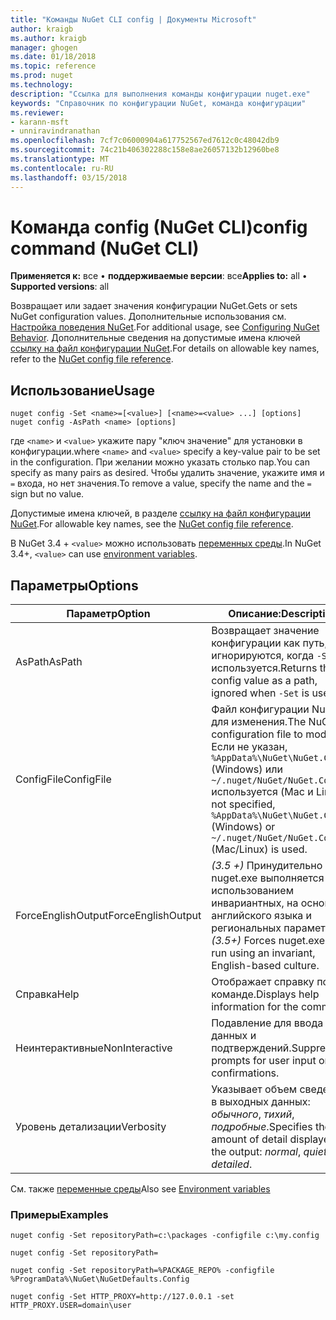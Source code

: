 ```yaml
---
title: "Команды NuGet CLI config | Документы Microsoft"
author: kraigb
ms.author: kraigb
manager: ghogen
ms.date: 01/18/2018
ms.topic: reference
ms.prod: nuget
ms.technology: 
description: "Ссылка для выполнения команды конфигурации nuget.exe"
keywords: "Справочник по конфигурации NuGet, команда конфигурации"
ms.reviewer:
- karann-msft
- unniravindranathan
ms.openlocfilehash: 7cf7c06000904a617752567ed7612c0c48042db9
ms.sourcegitcommit: 74c21b406302288c158e8ae26057132b12960be8
ms.translationtype: MT
ms.contentlocale: ru-RU
ms.lasthandoff: 03/15/2018
---
```

# <a name="config-command-nuget-cli"></a><span data-ttu-id="12d15-104">Команда config (NuGet CLI)</span><span class="sxs-lookup"><span data-stu-id="12d15-104">config command (NuGet CLI)</span></span>

<span data-ttu-id="12d15-105">**Применяется к:** все &bullet; **поддерживаемые версии**: все</span><span class="sxs-lookup"><span data-stu-id="12d15-105">**Applies to:** all &bullet; **Supported versions**: all</span></span>

<span data-ttu-id="12d15-106">Возвращает или задает значения конфигурации NuGet.</span><span class="sxs-lookup"><span data-stu-id="12d15-106">Gets or sets NuGet configuration values.</span></span> <span data-ttu-id="12d15-107">Дополнительные использования см. [Настройка поведения NuGet](../consume-packages/configuring-nuget-behavior.md).</span><span class="sxs-lookup"><span data-stu-id="12d15-107">For additional usage, see [Configuring NuGet Behavior](../consume-packages/configuring-nuget-behavior.md).</span></span> <span data-ttu-id="12d15-108">Дополнительные сведения на допустимые имена ключей [ссылку на файл конфигурации NuGet](../reference/nuget-config-file.md).</span><span class="sxs-lookup"><span data-stu-id="12d15-108">For details on allowable key names, refer to the [NuGet config file reference](../reference/nuget-config-file.md).</span></span>

## <a name="usage"></a><span data-ttu-id="12d15-109">Использование</span><span class="sxs-lookup"><span data-stu-id="12d15-109">Usage</span></span>

```cli
nuget config -Set <name>=[<value>] [<name>=<value> ...] [options]
nuget config -AsPath <name> [options]
```

<span data-ttu-id="12d15-110">где `<name>` и `<value>` укажите пару "ключ значение" для установки в конфигурации.</span><span class="sxs-lookup"><span data-stu-id="12d15-110">where `<name>` and `<value>` specify a key-value pair to be set in the configuration.</span></span> <span data-ttu-id="12d15-111">При желании можно указать столько пар.</span><span class="sxs-lookup"><span data-stu-id="12d15-111">You can specify as many pairs as desired.</span></span> <span data-ttu-id="12d15-112">Чтобы удалить значение, укажите имя и `=` входа, но нет значения.</span><span class="sxs-lookup"><span data-stu-id="12d15-112">To remove a value, specify the name and the `=` sign but no value.</span></span>

<span data-ttu-id="12d15-113">Допустимые имена ключей, в разделе [ссылку на файл конфигурации NuGet](../reference/nuget-config-file.md).</span><span class="sxs-lookup"><span data-stu-id="12d15-113">For allowable key names, see the [NuGet config file reference](../reference/nuget-config-file.md).</span></span>

<span data-ttu-id="12d15-114">В NuGet 3.4 + `<value>` можно использовать [переменных среды](cli-ref-environment-variables.md).</span><span class="sxs-lookup"><span data-stu-id="12d15-114">In NuGet 3.4+, `<value>` can use [environment variables](cli-ref-environment-variables.md).</span></span>

## <a name="options"></a><span data-ttu-id="12d15-115">Параметры</span><span class="sxs-lookup"><span data-stu-id="12d15-115">Options</span></span>

| <span data-ttu-id="12d15-116">Параметр</span><span class="sxs-lookup"><span data-stu-id="12d15-116">Option</span></span> | <span data-ttu-id="12d15-117">Описание:</span><span class="sxs-lookup"><span data-stu-id="12d15-117">Description</span></span> |
| --- | --- |
| <span data-ttu-id="12d15-118">AsPath</span><span class="sxs-lookup"><span data-stu-id="12d15-118">AsPath</span></span> | <span data-ttu-id="12d15-119">Возвращает значение конфигурации как путь, игнорируются, когда `-Set` используется.</span><span class="sxs-lookup"><span data-stu-id="12d15-119">Returns the config value as a path, ignored when `-Set` is used.</span></span> |
| <span data-ttu-id="12d15-120">ConfigFile</span><span class="sxs-lookup"><span data-stu-id="12d15-120">ConfigFile</span></span> | <span data-ttu-id="12d15-121">Файл конфигурации NuGet для изменения.</span><span class="sxs-lookup"><span data-stu-id="12d15-121">The NuGet configuration file to modify.</span></span> <span data-ttu-id="12d15-122">Если не указан, `%AppData%\NuGet\NuGet.Config` (Windows) или `~/.nuget/NuGet/NuGet.Config` используется (Mac и Linux).</span><span class="sxs-lookup"><span data-stu-id="12d15-122">If not specified, `%AppData%\NuGet\NuGet.Config` (Windows) or `~/.nuget/NuGet/NuGet.Config` (Mac/Linux) is used.</span></span>|
| <span data-ttu-id="12d15-123">ForceEnglishOutput</span><span class="sxs-lookup"><span data-stu-id="12d15-123">ForceEnglishOutput</span></span> | <span data-ttu-id="12d15-124">*(3.5 +)*  Принудительно nuget.exe выполняется с использованием инвариантных, на основе английского языка и региональных параметров.</span><span class="sxs-lookup"><span data-stu-id="12d15-124">*(3.5+)* Forces nuget.exe to run using an invariant, English-based culture.</span></span> |
| <span data-ttu-id="12d15-125">Справка</span><span class="sxs-lookup"><span data-stu-id="12d15-125">Help</span></span> | <span data-ttu-id="12d15-126">Отображает справку по команде.</span><span class="sxs-lookup"><span data-stu-id="12d15-126">Displays help information for the command.</span></span> |
| <span data-ttu-id="12d15-127">Неинтерактивные</span><span class="sxs-lookup"><span data-stu-id="12d15-127">NonInteractive</span></span> | <span data-ttu-id="12d15-128">Подавление для ввода данных и подтверждений.</span><span class="sxs-lookup"><span data-stu-id="12d15-128">Suppresses prompts for user input or confirmations.</span></span> |
| <span data-ttu-id="12d15-129">Уровень детализации</span><span class="sxs-lookup"><span data-stu-id="12d15-129">Verbosity</span></span> | <span data-ttu-id="12d15-130">Указывает объем сведений в выходных данных: *обычного*, *тихий*, *подробные*.</span><span class="sxs-lookup"><span data-stu-id="12d15-130">Specifies the amount of detail displayed in the output: *normal*, *quiet*, *detailed*.</span></span> |

<span data-ttu-id="12d15-131">См. также [переменные среды](cli-ref-environment-variables.md)</span><span class="sxs-lookup"><span data-stu-id="12d15-131">Also see [Environment variables](cli-ref-environment-variables.md)</span></span>

### <a name="examples"></a><span data-ttu-id="12d15-132">Примеры</span><span class="sxs-lookup"><span data-stu-id="12d15-132">Examples</span></span>

```cli
nuget config -Set repositoryPath=c:\packages -configfile c:\my.config

nuget config -Set repositoryPath=

nuget config -Set repositoryPath=%PACKAGE_REPO% -configfile %ProgramData%\NuGet\NuGetDefaults.Config

nuget config -Set HTTP_PROXY=http://127.0.0.1 -set HTTP_PROXY.USER=domain\user
```
